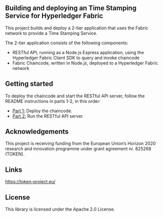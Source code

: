 ## Building and deploying an Time Stamping Service for Hyperledger Fabric

This project builds and deploy a 2-tier application that uses the Fabric network to provide a Time Stamping Service. 

The 2-tier application consists of the following components:

* RESTful API, running as a Node.js Express application, using the Hyperledger Fabric Client SDK to query 
and invoke chaincode
* Fabric Chaincode, written in Node.js, deployed to a Hyperledger Fabric network

## Getting started

To deploy the chaincode and start the RESTful API server, follow the 
README instructions in parts 1-2, in this order:

* [Part 1:](chaincode/README.md) Deploy the chaincode. 
* [Part 2:](rest-api/README.md) Run the RESTful API server. 

## Acknowledgements

This project is receiving funding from the European Union’s Horizon 2020 research and innovation programme under grant agreement nr. 825268 (TOKEN).

## Links

https://token-project.eu/

## License

This library is licensed under the Apache 2.0 License. 
